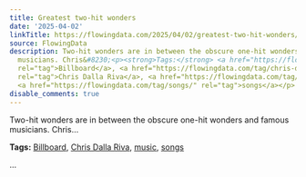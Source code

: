 ```yaml
---
title: Greatest two-hit wonders
date: '2025-04-02'
linkTitle: https://flowingdata.com/2025/04/02/greatest-two-hit-wonders/
source: FlowingData
description: Two-hit wonders are in between the obscure one-hit wonders and famous
  musicians. Chris&#8230;<p><strong>Tags:</strong> <a href="https://flowingdata.com/tag/billboard/"
  rel="tag">Billboard</a>, <a href="https://flowingdata.com/tag/chris-dalla-riva/"
  rel="tag">Chris Dalla Riva</a>, <a href="https://flowingdata.com/tag/music/" rel="tag">music</a>,
  <a href="https://flowingdata.com/tag/songs/" rel="tag">songs</a></p> ...
disable_comments: true
---
```

Two-hit wonders are in between the obscure one-hit wonders and famous musicians. Chris&#8230;<p><strong>Tags:</strong> <a href="https://flowingdata.com/tag/billboard/" rel="tag">Billboard</a>, <a href="https://flowingdata.com/tag/chris-dalla-riva/" rel="tag">Chris Dalla Riva</a>, <a href="https://flowingdata.com/tag/music/" rel="tag">music</a>, <a href="https://flowingdata.com/tag/songs/" rel="tag">songs</a></p> ...